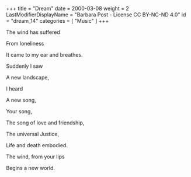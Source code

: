 +++
title = "Dream"
date = 2000-03-08
weight = 2
LastModifierDisplayName = "Barbara Post - License CC BY-NC-ND 4.0"
id = "dream_14"
categories = [ "Music" ]
+++

The wind has suffered

From loneliness

It came to my ear and breathes.

Suddenly I saw

A new landscape,

I heard

A new song,

Your song,

The song of love and friendship,

The universal Justice,

Life and death embodied.

The wind, from your lips

Begins a new world.
